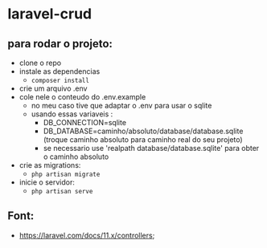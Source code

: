 # laravel-crud

## para rodar o projeto:

-   clone o repo
-   instale as dependencias
    -   `composer install`
-   crie um arquivo .env
-   cole nele o conteudo do .env.example
    -   no meu caso tive que adaptar o .env para usar o sqlite
    -   usando essas variaveis :
        -   DB_CONNECTION=sqlite
        -   DB_DATABASE=caminho/absoluto/database/database.sqlite (troque caminho absoluto para caminho real do seu projeto)
        -   se necessario use 'realpath database/database.sqlite' para obter o caminho absoluto
-   crie as migrations:
    -   `php artisan migrate`
-   inicie o servidor:
    -   `php artisan serve`

## Font:

-   https://laravel.com/docs/11.x/controllers;
